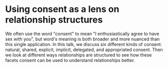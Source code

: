 # Using consent as a lens on relationship structures

We often use the word "consent" to mean "I enthusiastically agree to have sex with you", but word's meaning is both broader and more nuanced than this single application. In this talk, we discuss six different kinds of consent: natural, shared, explicit, implicit, delegated, and appropriated consent. Then we look at different ways relationships are structured to see how these facets consent can be used to understand relationships better.
